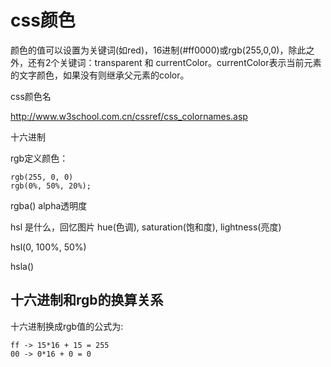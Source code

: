# css颜色

颜色的值可以设置为关键词(如red)，16进制(#ff0000)或rgb(255,0,0)，除此之外，还有2个关键词：transparent 和 currentColor。currentColor表示当前元素的文字颜色，如果没有则继承父元素的color。

css颜色名

http://www.w3school.com.cn/cssref/css_colornames.asp

十六进制

rgb定义颜色：

```
rgb(255, 0, 0)
rgb(0%, 50%, 20%);
```
rgba()
alpha透明度

hsl 是什么，回忆图片
hue(色调), saturation(饱和度), lightness(亮度)

hsl(0, 100%, 50%)

hsla()
## 十六进制和rgb的换算关系

十六进制换成rgb值的公式为:
```
ff -> 15*16 + 15 = 255
00 -> 0*16 + 0 = 0
```